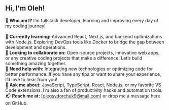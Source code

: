 ## Hi, I'm Oleh!
🔭 <b>Who am I?</b> I’m fullstack developer, learning and improving every day of my coding journey!<br><br>
🌱 <b>Currently learning:</b> Advanced React, Next.js, and backend optimizations with Node.js. Exploring DevOps tools like Docker to bridge the gap between development and operations.<br>
🤝 <b>Looking to collaborate on:</b> Open-source projects, innovative web apps, or any creative coding projects that make a difference! Let’s build something amazing together.<br>
🧩 <b>Need help with:</b> Integrating new technologies or optimizing code for better performance. If you have any tips or want to share your experience, I’d love to hear from you!<br>
💬 <b>Ask me about:</b> JavaScript, TypeScript, React, Node.js, or my favorite VS Code extensions. I’m also a fan of productivity hacks and automation tools.<br>
📬 <b>Reach me at:</b> [olegsydorchuk9@mail.com] or drop me a message here on GitHub.
